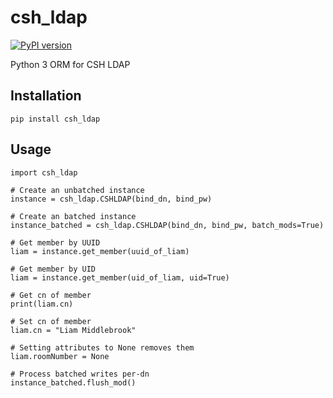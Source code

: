 # csh_ldap

[![PyPI version](https://badge.fury.io/py/csh_ldap.svg)](https://badge.fury.io/py/csh_ldap)

Python 3 ORM for CSH LDAP


## Installation

`pip install csh_ldap`


## Usage

```
import csh_ldap

# Create an unbatched instance
instance = csh_ldap.CSHLDAP(bind_dn, bind_pw)

# Create an batched instance
instance_batched = csh_ldap.CSHLDAP(bind_dn, bind_pw, batch_mods=True)

# Get member by UUID
liam = instance.get_member(uuid_of_liam)

# Get member by UID
liam = instance.get_member(uid_of_liam, uid=True)

# Get cn of member
print(liam.cn)

# Set cn of member
liam.cn = "Liam Middlebrook"

# Setting attributes to None removes them
liam.roomNumber = None

# Process batched writes per-dn
instance_batched.flush_mod()
```
